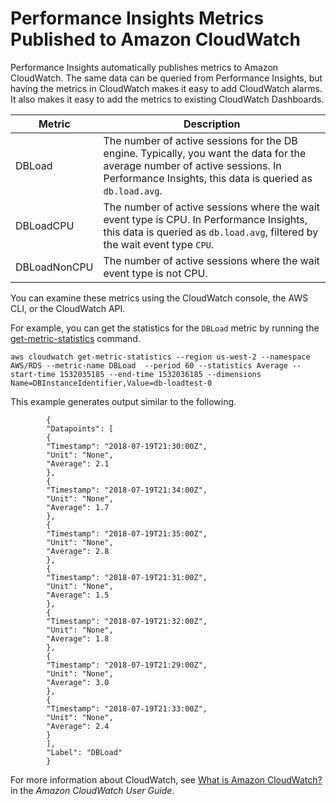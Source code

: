 # Performance Insights Metrics Published to Amazon CloudWatch<a name="USER_PerfInsights.Cloudwatch"></a>

Performance Insights automatically publishes metrics to Amazon CloudWatch\. The same data can be queried from Performance Insights, but having the metrics in CloudWatch makes it easy to add CloudWatch alarms\. It also makes it easy to add the metrics to existing CloudWatch Dashboards\.


| Metric | Description | 
| --- | --- | 
|  DBLoad  |  The number of active sessions for the DB engine\. Typically, you want the data for the average number of active sessions\. In Performance Insights, this data is queried as `db.load.avg`\.  | 
|  DBLoadCPU  |  The number of active sessions where the wait event type is CPU\. In Performance Insights, this data is queried as `db.load.avg`, filtered by the wait event type `CPU`\.  | 
|  DBLoadNonCPU  |  The number of active sessions where the wait event type is not CPU\.  | 

You can examine these metrics using the CloudWatch console, the AWS CLI, or the CloudWatch API\.

For example, you can get the statistics for the `DBLoad` metric by running the [get\-metric\-statistics](https://docs.aws.amazon.com/cli/latest/reference/cloudwatch/get-metric-statistics.html) command\.

```
aws cloudwatch get-metric-statistics --region us-west-2 --namespace AWS/RDS --metric-name DBLoad  --period 60 --statistics Average --start-time 1532035185 --end-time 1532036185 --dimensions  Name=DBInstanceIdentifier,Value=db-loadtest-0
```

This example generates output similar to the following\.

```
		{
		"Datapoints": [
		{
		"Timestamp": "2018-07-19T21:30:00Z",
		"Unit": "None",
		"Average": 2.1
		},
		{
		"Timestamp": "2018-07-19T21:34:00Z",
		"Unit": "None",
		"Average": 1.7
		},
		{
		"Timestamp": "2018-07-19T21:35:00Z",
		"Unit": "None",
		"Average": 2.8
		},
		{
		"Timestamp": "2018-07-19T21:31:00Z",
		"Unit": "None",
		"Average": 1.5
		},
		{
		"Timestamp": "2018-07-19T21:32:00Z",
		"Unit": "None",
		"Average": 1.8
		},
		{
		"Timestamp": "2018-07-19T21:29:00Z",
		"Unit": "None",
		"Average": 3.0
		},
		{
		"Timestamp": "2018-07-19T21:33:00Z",
		"Unit": "None",
		"Average": 2.4
		}
		],
		"Label": "DBLoad"
		}
```

For more information about CloudWatch, see [What is Amazon CloudWatch?](https://docs.aws.amazon.com/AmazonCloudWatch/latest/monitoring//WhatIsCloudWatch.html) in the *Amazon CloudWatch User Guide*\. 